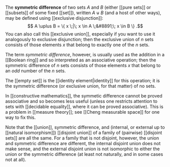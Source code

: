 The __symmetric difference__ of two sets $A$ and $B$ (either [[pure sets]] or [[subsets]] of some fixed [[set]]), written $A \uplus B$ (and a host of other ways), may be defined using [[exclusive disjunction]]:
$$ A \uplus B = \{ x \;|\; x \in A \;&#8891;\; x \in B \} .$$
You can also call this [[exclusive union]], especially if you want to use it analogously to exclusive disjunction; then the exclusive union of $n$ sets consists of those elements $x$ that belong to exactly one of the $n$ sets.

The term _symmetric difference_, however, is usually used as the addition in a [[Boolean ring]] and so interpreted as an associative operation; then the symmetric difference of $n$ sets consists of those elements $x$ that belong to an *odd* number of the $n$ sets.

The [[empty set]] is the [[identity element|identity]] for this operation; it is the symmetric difference (or exclusive union, for that matter) of no sets.

In [[constructive mathematics]], the symmetic difference cannot be proved associative and so becomes less useful (unless one restricts attention to sets with [[decidable equality]], where it can be proved associative).  This is a problem in [[measure theory]]; see [[Cheng measurable space]] for one way to fix this.

Note that the [[union]], symmetric difference, and (internal, or external up to [[natural isomorphism]]) [[disjoint union]] of a family of (pairwise) [[disjoint sets]] are all the same.  For a family that is not disjoint, however, the union and symmetric difference are different, the internal disjoint union does not make sense, and the external disjoint union is not isomorphic to either the union or the symmetric difference (at least not naturally, and in some cases not at all).